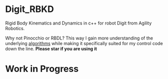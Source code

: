 # Digit_RBKD
Rigid Body Kinematics and Dynamics in c++ for robot Digit from Agility Robotics. 

Why not Pinocchio or RBDL? This way I gain more understanding of the underlying [algorithms](https://royfeatherstone.org/spatial/v2/) while making it specifically suited for my control code down the line.
**Please star if you are using it**
# Work in Progress


